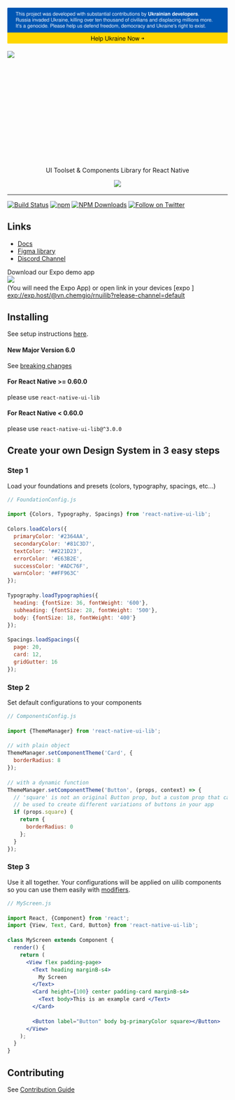 [![SWUbanner](https://raw.githubusercontent.com/vshymanskyy/StandWithUkraine/main/banner-direct.svg)](https://stand-with-ukraine.pp.ua)

<p align="center">
     <img src="https://user-images.githubusercontent.com/1780255/105469025-56759000-5ca0-11eb-993d-3568c1fd54f4.png" height="250px" style="display:block"/>
</p>
<p align="center">UI Toolset & Components Library for React Native</p>
<p align="center">
     <img src="https://user-images.githubusercontent.com/1780255/105469340-bec47180-5ca0-11eb-8986-3eb986f884d9.jpg"/>
</p>

---

[![Build Status](https://travis-ci.org/wix/react-native-ui-lib.svg?branch=master)](https://travis-ci.org/wix/react-native-ui-lib)
[![npm](https://img.shields.io/npm/v/react-native-ui-lib.svg)](https://www.npmjs.com/package/react-native-ui-lib)
[![NPM Downloads](https://img.shields.io/npm/dm/react-native-ui-lib.svg?style=flat)](https://www.npmjs.com/package/react-native-ui-lib)
<a href="https://twitter.com/rnuilib"><img src="https://img.shields.io/twitter/follow/rnuilib.svg?style=flat&colorA=1DA1F2&colorB=20303C&label=Follow%20us%20on%20Twitter" alt="Follow on Twitter"></a>


## Links
- [Docs](https://wix.github.io/react-native-ui-lib/)
- [Figma library](https://www.figma.com/community/file/1379775092983284111/rnui-library)
- [Discord Channel](https://discord.gg/2eW4g6Z)


Download our Expo demo app <br>
<img height="120" src="https://qr.expo.dev/expo-go?owner=vn.chemgio&slug=rnuilib&releaseChannel=default&host=exp.host"> <br>
(You will need the Expo App)
or open link in your devices
[expo ] [exp://exp.host/@vn.chemgio/rnuilib?release-channel=default](exp://exp.host/@vn.chemgio/rnuilib?release-channel=default)

## Installing

See setup instructions [here](https://wix.github.io/react-native-ui-lib/docs/getting-started/setup).

#### New Major Version 6.0

See [breaking changes](https://wix.github.io/react-native-ui-lib/docs/getting-started/v6)

#### For React Native >= 0.60.0

please use `react-native-ui-lib`

#### For React Native < 0.60.0

please use `react-native-ui-lib@^3.0.0`

## Create your own Design System in 3 easy steps

### Step 1

Load your foundations and presets (colors, typography, spacings, etc...)

```js
// FoundationConfig.js

import {Colors, Typography, Spacings} from 'react-native-ui-lib';

Colors.loadColors({
  primaryColor: '#2364AA',
  secondaryColor: '#81C3D7',
  textColor: '##221D23',
  errorColor: '#E63B2E',
  successColor: '#ADC76F',
  warnColor: '##FF963C'
});

Typography.loadTypographies({
  heading: {fontSize: 36, fontWeight: '600'},
  subheading: {fontSize: 28, fontWeight: '500'},
  body: {fontSize: 18, fontWeight: '400'}
});

Spacings.loadSpacings({
  page: 20,
  card: 12,
  gridGutter: 16
});
```

### Step 2

Set default configurations to your components

```js
// ComponentsConfig.js

import {ThemeManager} from 'react-native-ui-lib';

// with plain object
ThemeManager.setComponentTheme('Card', {
  borderRadius: 8
});

// with a dynamic function
ThemeManager.setComponentTheme('Button', (props, context) => {
  // 'square' is not an original Button prop, but a custom prop that can
  // be used to create different variations of buttons in your app
  if (props.square) {
    return {
      borderRadius: 0
    };
  }
});
```

### Step 3

Use it all together.
Your configurations will be applied on uilib components so you can use them easily with [modifiers](https://wix.github.io/react-native-ui-lib/docs/foundation/modifiers).

```jsx
// MyScreen.js

import React, {Component} from 'react';
import {View, Text, Card, Button} from 'react-native-ui-lib';

class MyScreen extends Component {
  render() {
    return (
      <View flex padding-page>
        <Text heading marginB-s4>
          My Screen
        </Text>
        <Card height={100} center padding-card marginB-s4>
          <Text body>This is an example card </Text>
        </Card>

        <Button label="Button" body bg-primaryColor square></Button>
      </View>
    );
  }
}
```

## Contributing
 See [Contribution Guide](https://github.com/wix/react-native-ui-lib/blob/master/CONTRIBUTING.md)
 
